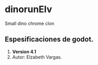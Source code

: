 # dinorunElv
Small dino chrome clon

## Espesificaciones de godot.
1. **Version 4.1**
2. Autor: Elzabeth Vargas.
